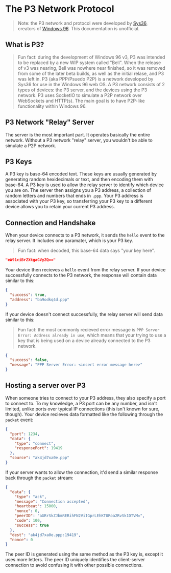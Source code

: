 # The P3 Network Protocol
> Note: the P3 network and protocol were developed by [Sys36](https://sys36.net/), creators of [Windows 96](https://windows96.net/).
> This documentation is unofficial.

## What is P3?
> Fun fact: during the development of Windows 96 v3, P3 was intended to be replaced by a new WIP system called "Bell". When the release of v3 was nearing, Bell was nowhere near finished, so it was removed from some of the later beta builds, as well as the initial relase, and P3 was left in. 
P3 (aka PPP/Psuedo P2P) is a network developed by Sys36 for use in the Windows 96 web OS.
A P3 network consists of 2 types of devices: the P3 server, and the devices using the P3 network.
P3 uses SocketIO to simulate a P2P network over WebSockets and HTTP(s). The main goal is to have P2P-like functionality within Windows 96.

## P3 Network "Relay" Server
The server is the most important part. It operates basically the entire network.
Without a P3 network "relay" server, you wouldn't be able to simulate a P2P network.

## P3 Keys
A P3 key is base-64 encoded text. These keys are usually generated by generating random hexidecimals or text, and then encoding them with base-64.
A P3 key is used to allow the relay server to identify which device you are on.
The server then assigns you a P3 address, a collection of random letters and numbers that ends in `.ppp`.
Your P3 address is associated with your P3 key, so transferring your P3 key to a different device allows you to retain your current P3 address.

## Connection and Handshake
When your device connects to a P3 network, it sends the `hello` event to the relay server.
It includes one paramater, which is your P3 key.
> Fun fact: when decoded, this base-64 data says "your key here".
```json
"eW91ciBrZXkgaGVyZQ=="
```

Your device then recieves a `hello` event from the relay server.
If your device successfully connects to the P3 network, the response will contain data similar to this:
```json
{
  "success": true,
  "address": "ba9odkq4d.ppp"
}
```
If your device doesn't connect successfully, the relay server will send data similar to this:
> Fun fact: the most commonly recieved error message is `PPP Server Error: Address already in use`, which means that your trying to use a key that is being used on a device already connected to the P3 network.
```json
{
  "success": false,
  "message": "PPP Server Error: <insert error message here>"
}
```

## Hosting a server over P3
When someone tries to connect to your P3 address, they also specify a port to connect to. To my knowledge, a P3 port can be any number, and isn't limited, unlike ports over typical IP connections (this isn't known for sure, though).
Your device recieves data formatted like the following through the `packet` event:
```json
{
  "port": 1234,
  "data": {
    "type": "connect",
    "responsePort": 19419
  },
  "source": "ak4jd7xa0e.ppp"
}
```
If your server wants to allow the connection, it'd send a similar response back through the `packet` stream:
```json
{
  "data": {
    "type": "ack",
    "message": "Connection accepted",
    "heartbeat": 15000,
    "nonce": 0,
    "peerID": "aGRrSkZJbmRERihFN2ViIGprLEhKTURoa2RvSk1DTVM=",
    "code": 100,
    "success": true
  },
  "dest": "ak4jd7xa0e.ppp:19419",
  "nonce": 0
}
```
The peer ID is generated using the same method as the P3 key is, except it uses more letters. The peer ID uniquely identifies the client-server connection to avoid confusing it with other possible connections.
